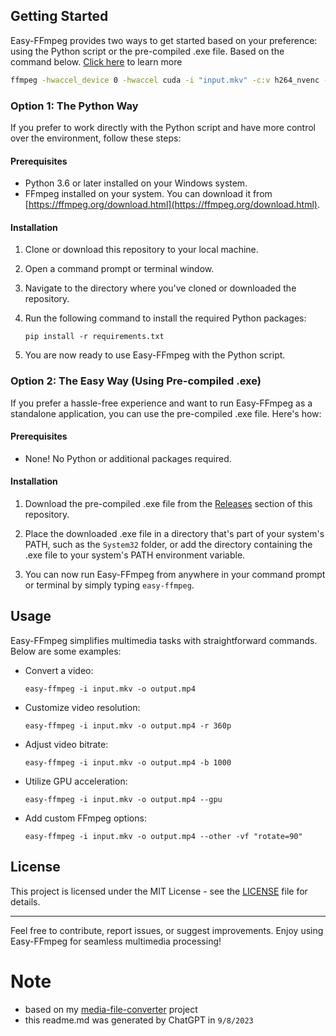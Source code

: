 ## Getting Started

Easy-FFmpeg provides two ways to get started based on your preference: using the Python script or the pre-compiled .exe file.
Based on the command below. [Click here](https://trac.ffmpeg.org/wiki/HWAccelIntro) to learn more

```bash
ffmpeg -hwaccel_device 0 -hwaccel cuda -i "input.mkv" -c:v h264_nvenc -preset slow "output.mp4"
```

### Option 1: The Python Way

If you prefer to work directly with the Python script and have more control over the environment, follow these steps:

#### Prerequisites

- Python 3.6 or later installed on your Windows system.
- FFmpeg installed on your system. You can download it from [https://ffmpeg.org/download.html](https://ffmpeg.org/download.html).

#### Installation

1. Clone or download this repository to your local machine.

2. Open a command prompt or terminal window.

3. Navigate to the directory where you've cloned or downloaded the repository.

4. Run the following command to install the required Python packages:

   ```shell
   pip install -r requirements.txt
   ```

5. You are now ready to use Easy-FFmpeg with the Python script.

### Option 2: The Easy Way (Using Pre-compiled .exe)

If you prefer a hassle-free experience and want to run Easy-FFmpeg as a standalone application, you can use the pre-compiled .exe file. Here's how:

#### Prerequisites

- None! No Python or additional packages required.

#### Installation

1. Download the pre-compiled .exe file from the [Releases](https://github.com/hirusha-adi/easy-ffmpeg/releases) section of this repository.

2. Place the downloaded .exe file in a directory that's part of your system's PATH, such as the `System32` folder, or add the directory containing the .exe file to your system's PATH environment variable.

3. You can now run Easy-FFmpeg from anywhere in your command prompt or terminal by simply typing `easy-ffmpeg`.

## Usage

Easy-FFmpeg simplifies multimedia tasks with straightforward commands. Below are some examples:

- Convert a video:

  ```shell
  easy-ffmpeg -i input.mkv -o output.mp4
  ```

- Customize video resolution:

  ```shell
  easy-ffmpeg -i input.mkv -o output.mp4 -r 360p
  ```

- Adjust video bitrate:

  ```shell
  easy-ffmpeg -i input.mkv -o output.mp4 -b 1000
  ```

- Utilize GPU acceleration:

  ```shell
  easy-ffmpeg -i input.mkv -o output.mp4 --gpu
  ```

- Add custom FFmpeg options:

  ```shell
  easy-ffmpeg -i input.mkv -o output.mp4 --other -vf "rotate=90"
  ```

## License

This project is licensed under the MIT License - see the [LICENSE](https://github.com/hirusha-adi/easy-ffmpeg/blob/main/LICENSE) file for details.

---

Feel free to contribute, report issues, or suggest improvements. Enjoy using Easy-FFmpeg for seamless multimedia processing!

# Note

- based on my [media-file-converter](https://github.com/hirusha-adi/media-file-converter) project
- this readme.md was generated by ChatGPT in `9/8/2023`

